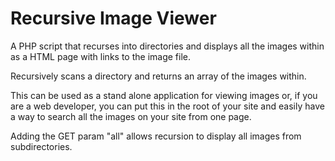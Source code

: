 # Recursive Image Viewer
A PHP script that recurses into directories and displays all the images within as a HTML page with links to the image file.

Recursively scans a directory and returns an array of the images within.

This can be used as a stand alone application for viewing images or, if you are a web developer, you can put this in the root of your site and easily have a way to search all the images on your site from one page.

Adding the GET param "all" allows recursion to display all images from subdirectories.
